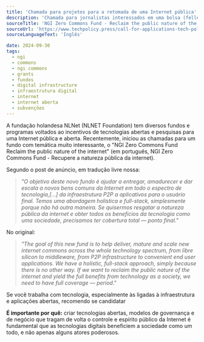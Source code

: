 ```yaml
---
title: 'Chamada para projetos para a retomada de uma Internet pública'
description: 'Chamada para jornalistas interessados em uma bolsa (fellowship) em temas na intersecção de inteligência artificial e democracia.'
sourceTitle: 'NGI Zero Commons Fund - Reclaim the public nature of the internet'
sourceUrl: 'https://www.techpolicy.press/call-for-applications-tech-policy-press-2025-fellowship/'
sourceLanguageText: 'Inglês'

date: 2024-09-30
tags:
  - ngi
  - commons
  - ngi commons
  - grants
  - fundos
  - digital infrastructure
  - infraestrutura digital
  - internet
  - internet aberta
  - subvenções
---
```


A fundação holandesa NLNet (NLNET Foundation) tem diversos fundos e programas voltados ao incentivos de tecnologias abertas e pesquisas para uma Internet pública e aberta. Recentemente, iniciou as chamadas para um fundo com temática muito interessante, o "NGI Zero Commons Fund Reclaim the public nature of the internet" (em português, NGI Zero Commons Fund - Recupere a natureza pública da internet).

Segundo o post de anúncio, em tradução livre nossa:

>_"O objetivo deste novo fundo é ajudar a entregar, amadurecer e dar escala a novos bens comuns da Internet em todo o espectro de tecnologia,[...] da infraestrutura P2P a aplicativos para o usuário final. Temos uma abordagem holística e full-stack, simplesmente porque não há outra maneira. Se quisermos resgatar a natureza pública da internet e obter todos os benefícios da tecnologia como uma sociedade, precisamos ter cobertura total — ponto final."_

No original:

> _"The goal of this new fund is to help deliver, mature and scale new internet commons across the whole technology spectrum, from libre silicon to middleware, from P2P infrastructure to convenient end user applications. We have a holistic, full-stack approach, simply because there is no other way. If we want to reclaim the public nature of the internet and yield the full benefits from technology as a society, we need to have full coverage — period."_

Se você trabalha com tecnologia, especialmente às ligadas à infraestrutura e aplicações abertas, recomendo se candidatar

**É importante por quê:** criar tecnologias abertas, modelos de governança e de negócio que tragam de volta o controle e espírito público da Internet é fundamental que as tecnologias digitais beneficiem a sociedade como um todo, e não apenas alguns atores poderosos.
